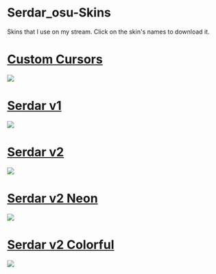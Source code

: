 # Serdar_osu-Skins
Skins that I use on my stream. Click on the skin's names to download it.

# [Custom Cursors](https://drive.google.com/file/d/1x8KnvcbDOiJMXy2ERJleELmEqExD7LeV/view?usp=sharing)
![](https://imgur.com/BdaenE0.png)

# [Serdar v1](https://drive.google.com/file/d/1k2CsnFXK1VKfgylgupCvlZakEZXDEJeV/view)
![](https://imgur.com/tfDSuh9.png)

# [Serdar v2](https://drive.google.com/file/d/1x1w-OND2egZiLpzSmmzEDIon_lP31taC/view)
![](https://imgur.com/iYq8uJi.png)

# [Serdar v2 Neon](https://drive.google.com/file/d/147oABT0H5iXs8vJoBNfxEd4zJL9Sab38/view)
![](https://imgur.com/sCael6t.png)

# [Serdar v2 Colorful](https://drive.google.com/file/d/1247N0BiGxE56eGEBUpL_fmoev2wFE94T/view?usp=sharing)
![](https://imgur.com/nPzY5OR.png)
